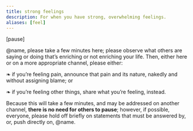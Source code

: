 ```yaml
---
title: strong feelings
description: For when you have strong, overwhelming feelings.
aliases: [feel]
---
```


[pause]

@name, please take a few minutes here; please observe what others are saying or doing that’s enriching or not enriching your life. Then, either here or on a more appropriate channel, please either:

  ❧ if you’re feeling pain, announce that pain and its nature,
      nakedly and without assigning blame; or

  ❧ if you’re feeling other things, share
      what you’re feeling, instead.
 
Because this will take a few minutes, and may be addressed on another channel, **there is no need for others to pause**; however, if possible, everyone, please hold off briefly on statements that must be answered by, or, push directly on, @name.